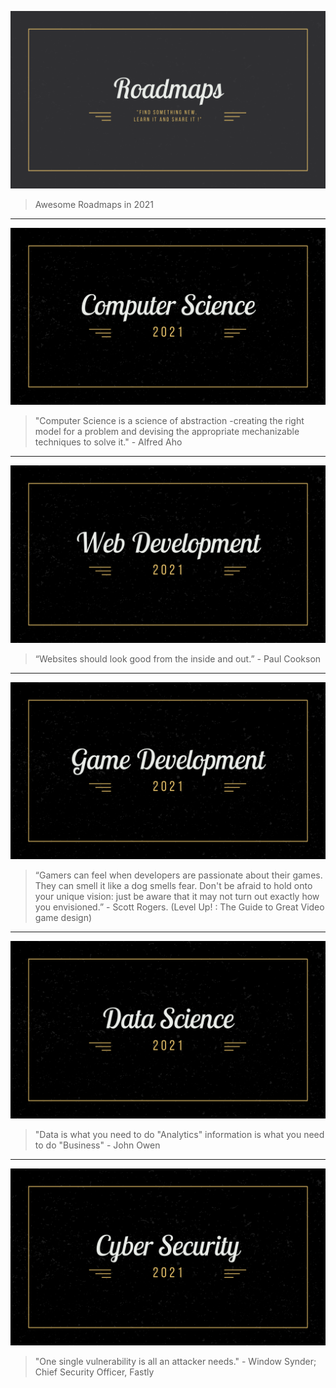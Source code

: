 ![Cover](img/Roadmaps.png)

> Awesome Roadmaps  in 2021

<hr>


[ ![cs-cover](img/cs-cover.png) ](src/computer-science/README.md)


> "Computer Science is a science of abstraction -creating the right model for a problem and devising the appropriate mechanizable techniques to solve it."
> \- Alfred Aho

<hr>

[ ![web-cover](img/web-covers.png) ](src/Web-development/README.md)

> “Websites should look good from the inside and out.”
> \- Paul Cookson


<hr>

[ ![game-cover](img/game-cover.png) ](src/Game-development/README.md)

> “Gamers can feel when developers are passionate about their games. They can smell it like a dog smells fear. Don't be afraid to hold onto your unique vision: just be aware that it may not turn out exactly how you envisioned.”
> \- Scott Rogers. (Level Up! : The Guide to Great Video game design)

<hr>

[ ![datasci-cover](img/datasci-cover.png) ](src/Data-science/README.md)

> "Data is what you need to do "Analytics" information is what you need to do "Business"
> \- John Owen

<hr>

[ ![cyber-cover](img/cyber-cover.png)](src/Cyber-security/README.md)

> "One single vulnerability is all an attacker needs."
> \- Window Synder; Chief Security Officer, Fastly 

<br>

